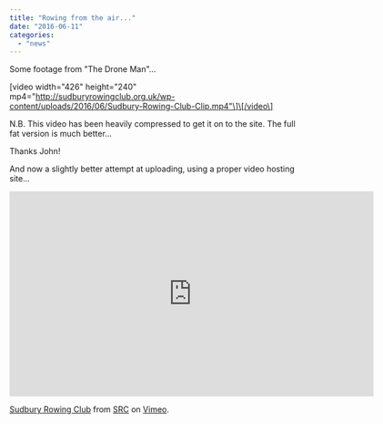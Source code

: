 ```yaml
---
title: "Rowing from the air..."
date: "2016-06-11"
categories: 
  - "news"
---
```


Some footage from "The Drone Man"...

\[video width="426" height="240" mp4="http://sudburyrowingclub.org.uk/wp-content/uploads/2016/06/Sudbury-Rowing-Club-Clip.mp4"\]\[/video\]

N.B. This video has been heavily compressed to get it on to the site. The full fat version is much better...

Thanks John!

And now a slightly better attempt at uploading, using a proper video hosting site...

<iframe src="https://player.vimeo.com/video/170502976" width="640" height="360" frameborder="0" allowfullscreen="allowfullscreen"></iframe>

[Sudbury Rowing Club](https://vimeo.com/170502976) from [SRC](https://vimeo.com/user53282078) on [Vimeo](https://vimeo.com).
